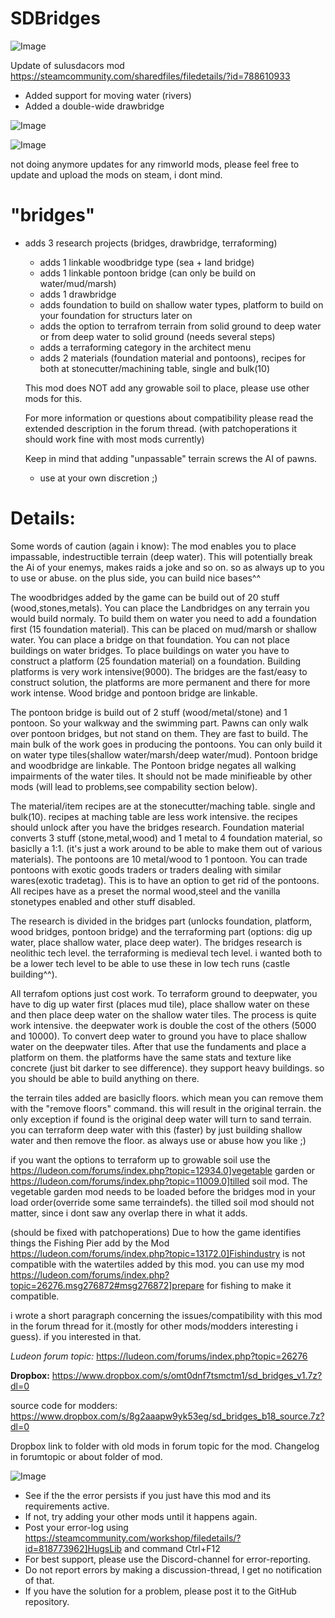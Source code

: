 # SDBridges

![Image](https://i.imgur.com/buuPQel.png)

Update of sulusdacors mod
https://steamcommunity.com/sharedfiles/filedetails/?id=788610933

- Added support for moving water (rivers)
- Added a double-wide drawbridge

![Image](https://i.imgur.com/pufA0kM.png)

	
![Image](https://i.imgur.com/Z4GOv8H.png)


not doing anymore updates for any rimworld mods, please feel free to update and upload the mods on steam, i dont mind.
# "bridges"


- adds 3 research projects (bridges, drawbridge, terraforming)
   - adds 1 linkable woodbridge type (sea + land bridge)
   - adds 1 linkable pontoon bridge (can only be build on water/mud/marsh)
   - adds 1 drawbridge
   - adds foundation to build on shallow water types, platform to build on your foundation for structurs later on
   - adds the option to terrafrom terrain from solid ground to deep water or from deep water to solid ground (needs several steps)
   - adds a terraforming category in the architect menu
   - adds 2 materials (foundation material and pontoons), recipes for both at stonecutter/machining table, single and bulk(10)

   
	This mod does NOT add any growable soil to place, please use other mods for this.
	
	For more information or questions about compatibility please read the extended description in the forum thread.
	(with patchoperations it should work fine with most mods currently)
	
	Keep in mind that adding "unpassable" terrain screws the AI of pawns.
	- use at your own discretion ;) 

# Details:


Some words of caution (again i know): The mod enables you to place impassable, indestructible terrain (deep water). This will potentially break the Ai of your enemys, makes raids a joke and so on. so as always up to you to use or abuse. on the plus side, you can build nice bases^^

The woodbridges added by the game can be build out of 20 stuff (wood,stones,metals). You can place the Landbridges on any terrain you would build normaly. To build them on water you need to add a foundation first (15 foundation material). This can be placed on mud/marsh or shallow water. You can place a bridge on that foundation. You can not place buildings on water bridges. To place buildings on water you have to construct a platform (25 foundation material) on a foundation. Building platforms is very work intensive(9000). The bridges are the fast/easy to construct solution, the platforms are more permanent and there for more work intense. Wood bridge and pontoon bridge are linkable.

The pontoon bridge is build out of 2 stuff (wood/metal/stone) and 1 pontoon. So your walkway and the swimming part. Pawns can only walk over pontoon bridges, but not stand on them. They are fast to build. The main bulk of the work goes in producing the pontoons. You can only build it on water type tiles(shallow water/marsh/deep water/mud). Pontoon bridge and woodbridge are linkable. The Pontoon bridge negates all walking impairments of the water tiles. It should not be made minifieable by other mods (will lead to problems,see compability section below).

The material/item recipes are at the stonecutter/maching table. single and bulk(10). recipes at maching table are less work intensive. the recipes should unlock after you have the bridges research. Foundation material converts 3 stuff (stone,metal,wood) and 1 metal to 4 foundation material, so basiclly a 1:1. (it's just a work around to be able to make them out of various materials). The pontoons are 10 metal/wood to 1 pontoon. You can trade pontoons with exotic goods traders or traders dealing with similar  wares(exotic tradetag). This is to have an option to get rid of the pontoons. All recipes have as a preset the normal wood,steel and the vanilla stonetypes enabled and other stuff disabled.

The research is divided in the bridges part (unlocks foundation, platform, wood bridges, pontoon bridge) and the terraforming part (options: dig up water, place shallow water, place deep water). The bridges research is neolithic tech level. the terraforming is medieval tech level. i wanted both to be a lower tech level to be able to use these in low tech runs (castle building^^).

All terrafom options just cost work. To terraform ground to deepwater, you have to dig up water first (places mud tile), place shallow water on these and then place deep water on the shallow water tiles. The process is quite work intensive. the deepwater work is double the cost of the others (5000 and 10000). To convert deep water to ground you have to place shallow water on the deepwater tiles. After that use the fundaments and place a platform on them. the platforms have the same stats and texture like concrete (just bit darker to see difference). they support heavy buildings. so you should be able to build anything on there.

the terrain tiles added are basiclly floors. which mean you can remove them with the "remove floors" command. this will result in the original terrain. the only exception if found is the original deep water will turn to sand terrain. you can terraform deep water with this (faster) by just building shallow water and then remove the floor. as always use or abuse how you like ;)

if you want the options to terraform up to growable soil use the https://ludeon.com/forums/index.php?topic=12934.0]vegetable garden or https://ludeon.com/forums/index.php?topic=11009.0]tilled soil mod. The vegetable garden mod needs to be loaded before the bridges mod in your load order(override some same terraindefs). the tilled soil mod should not matter, since i dont saw any overlap there in what it adds.

(should be fixed with patchoperations) Due to how the game identifies things the Fishing Pier add by the Mod https://ludeon.com/forums/index.php?topic=13172.0]Fishindustry is not compatible with the watertiles added by this mod. you can use my mod https://ludeon.com/forums/index.php?topic=26276.msg276872#msg276872]prepare for fishing to make it compatible.

i wrote a short paragraph concerning the issues/compatibility with this mod in the forum thread for it.(mostly for other mods/modders interesting i guess). if you interested in that.

*Ludeon forum topic:*
https://ludeon.com/forums/index.php?topic=26276

**Dropbox:** https://www.dropbox.com/s/omt0dnf7tsmctm1/sd_bridges_v1.7z?dl=0

source code for modders: https://www.dropbox.com/s/8g2aaapw9yk53eg/sd_bridges_b18_source.7z?dl=0

Dropbox link to folder with old mods in forum topic for the mod.
Changelog in forumtopic or about folder of mod.


![Image](https://i.imgur.com/PwoNOj4.png)



-  See if the the error persists if you just have this mod and its requirements active.
-  If not, try adding your other mods until it happens again.
-  Post your error-log using https://steamcommunity.com/workshop/filedetails/?id=818773962]HugsLib and command Ctrl+F12
-  For best support, please use the Discord-channel for error-reporting.
-  Do not report errors by making a discussion-thread, I get no notification of that.
-  If you have the solution for a problem, please post it to the GitHub repository.



